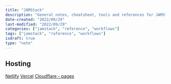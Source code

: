 ```yaml
---
title: "JAMStack"
description: "General notes, cheatsheet, tools and references for JAMStack development"
date-created: "2022/09/29"
last-modified: "2022/09/29"
categories: ["jamstack", "reference", "workflows"]
tags: ["jamstack", "reference", "workflows"]
isdraft: true
type: "note"
---
```


## Hosting

[Netlify]()
[Vercel]()
[Cloudflare - pages](https://pages.cloudflare.com/)
